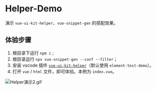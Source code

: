 # Helper-Demo

演示 `vue-ui-kit-helper`、`vue-snippet-gen` 的搭配效果。

## 体验步骤

1. 根目录下运行 `npm i` ;
2. 根目录运行 `npx vue-snippet-gen --conf --filter`；
3. 安装 vscode 插件 [`vue-ui-kit-helper`](https://marketplace.visualstudio.com/items?itemName=engvuchen.vue-ui-kit-helper)（默认使用 `element-test-demo`）。
4. 打开 `vue` / `html` 文件，即可体验。本例为 `index.vue`。

![Helper演示2.gif](https://i.loli.net/2021/09/10/8QW2SaC1pczILGr.gif)
